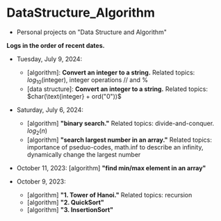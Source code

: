 # DataStructure_Algorithm
- Personal projects on "Data Structure and Algorithm"

**Logs in the order of recent dates.**

- Tuesday, July 9, 2024:
  	- [algorithm]: **Convert an integer to a string.** Related topics: $log_{10}(\text{integer})$, integer operations // and %
  	- [data structure]:  **Convert an integer to a string.** Related topics: $char(\text{integer} + ord("0"))$

- Saturday, July 6, 2024: 
	- [algorithm] **"binary search."** Related topics: divide-and-conquer. $log_{2}(n)$
	- [algorithm] **"search largest number in an array."** Related topics: importance of pseduo-codes, math.inf to describe an infinity, dynamically change the largest number 

- October 11, 2023: [algorithm] **"find min/max element in an array"**

- October 9, 2023: 
	- [algorithm] **"1. Tower of Hanoi."** Related topics: recursion
	- [algorithm] **"2. QuickSort"**
	- [algorithm] **"3. InsertionSort"**
